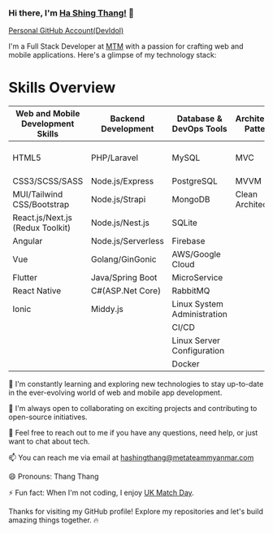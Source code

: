 ### Hi there, I'm [Ha Shing Thang!](https://devidol-mm.cyclic.app/) 👋
[Personal GitHub Account(DevIdol)](https://github.com/DevIdol)

I'm a Full Stack Developer at [MTM](https://metateammyanmar.com/en/) with a passion for crafting web and mobile applications. Here's a glimpse of my technology stack:

# Skills Overview

| **Web and Mobile Development Skills**           | **Backend Development**        | **Database & DevOps Tools**     | **Architectural Patterns**    | **Cybersecurity**               |
|------------------------------------------------|--------------------------------|--------------------------------|-------------------------------|---------------------------------|
| HTML5                                          | PHP/Laravel                    | MySQL                          | MVC                           | Web Application Security        |
| CSS3/SCSS/SASS                                 | Node.js/Express                | PostgreSQL                     | MVVM                          |                                 |
| MUI/Tailwind CSS/Bootstrap                     | Node.js/Strapi                 | MongoDB                        | Clean Architecture            |                                 |
| React.js/Next.js (Redux Toolkit)              | Node.js/Nest.js                | SQLite                         |                               |                                 |
| Angular                                        | Node.js/Serverless             | Firebase                       |                               |                                 |
| Vue                                            | Golang/GinGonic                | AWS/Google Cloud               |                               |                                 |
| Flutter                                        | Java/Spring Boot               | MicroService                  |                               |                                 |
| React Native                                   | C#(ASP.Net Core)               | RabbitMQ                       |                               |                                 |
| Ionic                                          | Middy.js                       |  Linux System Administration   |                               |                                 |
|                                                |                                | CI/CD                          |                               |                                 |
|                                                |                                | Linux Server Configuration      |                               |                                 |
|                                                |                                | Docker                         |                               |                                 |






🌱 I'm constantly learning and exploring new technologies to stay up-to-date in the ever-evolving world of web and mobile app development.

👯 I'm always open to collaborating on exciting projects and contributing to open-source initiatives.

💬 Feel free to reach out to me if you have any questions, need help, or just want to chat about tech.

📫 You can reach me via email at hashingthang@metateammyanmar.com

😄 Pronouns: Thang Thang

⚡ Fun fact: When I'm not coding, I enjoy [UK Match Day](https://www.youtube.com/results?search_query=uk+match+day).

Thanks for visiting my GitHub profile! Explore my repositories and let's build amazing things together. 🔥

